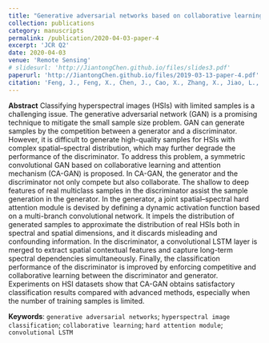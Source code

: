 ```yaml
---
title: "Generative adversarial networks based on collaborative learning and attention mechanism for hyperspectral image classification"
collection: publications
category: manuscripts
permalink: /publication/2020-04-03-paper-4
excerpt: 'JCR Q2'
date: 2020-04-03
venue: 'Remote Sensing'
# slidesurl: 'http://JiantongChen.github.io/files/slides3.pdf'
paperurl: 'http://JiantongChen.github.io/files/2019-03-13-paper-4.pdf'
citation: 'Feng, J., Feng, X., Chen, J., Cao, X., Zhang, X., Jiao, L., & Yu, T. (2020). Generative adversarial networks based on collaborative learning and attention mechanism for hyperspectral image classification. Remote Sensing, 12(7), 1149.'
---
```

**Abstract**
Classifying hyperspectral images (HSIs) with limited samples is a challenging issue. The generative adversarial network (GAN) is a promising technique to mitigate the small sample size problem. GAN can generate samples by the competition between a generator and a discriminator. However, it is difficult to generate high-quality samples for HSIs with complex spatial–spectral distribution, which may further degrade the performance of the discriminator. To address this problem, a symmetric convolutional GAN based on collaborative learning and attention mechanism (CA-GAN) is proposed. In CA-GAN, the generator and the discriminator not only compete but also collaborate. The shallow to deep features of real multiclass samples in the discriminator assist the sample generation in the generator. In the generator, a joint spatial–spectral hard attention module is devised by defining a dynamic activation function based on a multi-branch convolutional network. It impels the distribution of generated samples to approximate the distribution of real HSIs both in spectral and spatial dimensions, and it discards misleading and confounding information. In the discriminator, a convolutional LSTM layer is merged to extract spatial contextual features and capture long-term spectral dependencies simultaneously. Finally, the classification performance of the discriminator is improved by enforcing competitive and collaborative learning between the discriminator and generator. Experiments on HSI datasets show that CA-GAN obtains satisfactory classification results compared with advanced methods, especially when the number of training samples is limited.  
  
**Keywords**: `generative adversarial networks`; `hyperspectral image classification`; `collaborative learning`; `hard attention module`; `convolutional LSTM`